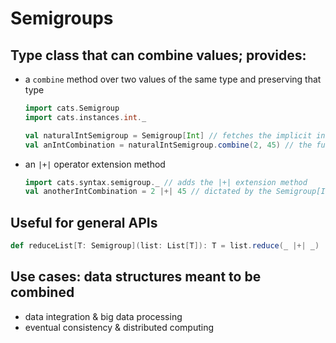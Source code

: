# Semigroups

## Type class that can combine values; provides:
 - a `combine` method over two values of the same type and preserving that type
   ```scala mdoc
   import cats.Semigroup
   import cats.instances.int._
   
   val naturalIntSemigroup = Semigroup[Int] // fetches the implicit instance
   val anIntCombination = naturalIntSemigroup.combine(2, 45) // the fundamental API
   ```
 - an `|+|` operator extension method
   ```scala mdoc
   import cats.syntax.semigroup._ // adds the |+| extension method
   val anotherIntCombination = 2 |+| 45 // dictated by the Semigroup[Int]
   ```

## Useful for general APIs
```scala mdoc
def reduceList[T: Semigroup](list: List[T]): T = list.reduce(_ |+| _)
```

## Use cases: data structures meant to be combined
 - data integration & big data processing
 - eventual consistency & distributed computing
